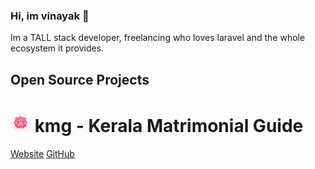 ### Hi, im vinayak 👋

Im a TALL stack developer, freelancing who loves laravel and the whole ecosystem it provides.


## Open Source Projects

# <img src="icons/android-chrome-192x192.png" width="32"/> kmg - Kerala Matrimonial Guide

[Website](https://keralamatrimonialguide.in/) [GitHub](https://github.com/vinayakdev/kmg)
